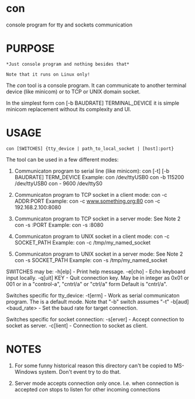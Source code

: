 # con
console program for tty and sockets communication

PURPOSE
=======
    *Just console program and nothing besides that*

    Note that it runs on Linux only!

The *con* tool is a console program. It can communicate to another terminal
device (like minicom) or to TCP or UNIX domain socket.

In the simplest form
    con [-b BAUDRATE] TERMINAL_DEVICE
it is simple minicom replacement without its complexity and UI.


USAGE
=====

	con [SWITCHES] {tty_device | path_to_local_socket | [host]:port}

The tool can be used in a few different modes:

1. Communicaton program to serial line (like minicom):
       con [-t] [-b BAUDRATE] TERM_DEVICE
   Example:
       con /dev/ttyUSB0
       con -b 115200 /dev/ttyUSB0
       con - 9600 /dev/ttyS0

2. Communicaton program to TCP socket in a client mode:
       con -c ADDR:PORT
   Example:
       con -c www.something.org:80
       con -c 192.168.2.100:8080

3. Communicaton program to TCP socket in a server mode:
   See Note 2
       con -s :PORT
   Example:
       con -s :8080

4. Communicaton program to UNIX socket in a client mode:
       con -c SOCKET_PATH
   Example:
       con -c /tmp/my_named_socket

5. Communicaton program to UNIX socket in a server mode:
   See Note 2
       con -s SOCKET_PATH
   Example:
       con -s /tmp/my_named_socket

SWITCHES may be:
	-h[elp]             - Print help message.
	-e[cho]             - Echo keyboard input locally.
	-q[uit] KEY         - Quit connection key. May be in integer as 0x01 or 001
	                      or in a "control-a", "cntrl/a" or "ctrl/a" form
	                      Default is "cntrl/a".

Switches specific for tty_device:
	-t[erm]             - Work as serial communicaton program. The is a default
	                      mode. Note that "-b" switch assumes "-t"
	-b[aud] <baud_rate> - Set the baud rate for target connection.

Switches specific for socket connection:
	-s[erver]           - Accept connection to socket as server.
	-c[lient]           - Connection to socket as client.


NOTES
=====

1. For some funny historical reason this directory can't be copied to MS-Windows system.
   Don't event try to do that.

2. Server mode accepts connection only once. I.e. when connection is accepted *con*
   stops to listen for other incoming connections
